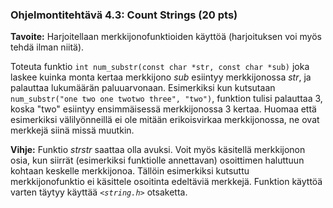 ### Ohjelmontitehtävä 4.3: Count Strings (20 pts)

**Tavoite:** Harjoitellaan merkkijonofunktioiden käyttöä (harjoituksen
voi myös tehdä ilman niitä).

Toteuta funktio `int num_substr(const char *str, const char *sub)`
joka laskee kuinka monta kertaa merkkijono *sub* esiintyy
merkkijonossa *str*, ja palauttaa lukumäärän
paluuarvonaan. Esimerkiksi kun kutsutaan `num_substr("one two one
twotwo three", "two")`, funktion tulisi palauttaa 3, koska "two"
esiintyy ensimmäisessä merkkijonossa 3 kertaa. Huomaa että
esimerkiksi välilyönneillä ei ole mitään erikoisvirkaa merkkijonossa,
ne ovat merkkejä siinä missä muutkin.

**Vihje:** Funktio *strstr* saattaa olla avuksi. Voit myös käsitellä
merkkijonon osia, kun siirrät (esimerkiksi funktiolle annettavan)
osoittimen haluttuun kohtaan keskelle merkkijonoa. Tällöin
esimerkiksi kutsuttu merkkijonofunktio ei käsittele osoitinta
edeltäviä merkkejä. Funktion käyttöä varten täytyy käyttää 
*`<string.h>`* otsaketta.

